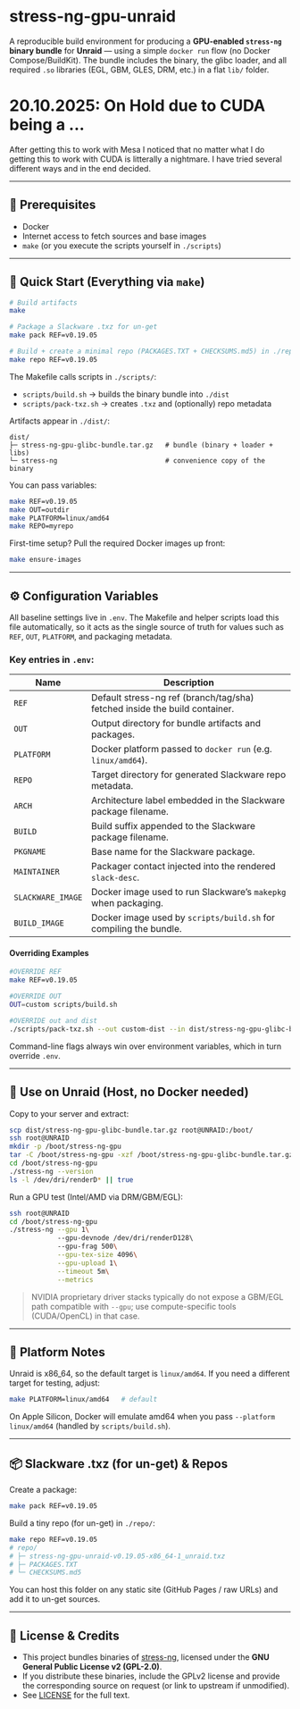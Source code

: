 # stress-ng-gpu-unraid

A reproducible build environment for producing a **GPU-enabled `stress-ng` binary bundle** for **Unraid** — using a simple `docker run` flow (no Docker Compose/BuildKit).
The bundle includes the binary, the glibc loader, and all required `.so` libraries (EGL, GBM, GLES, DRM, etc.) in a flat `lib/` folder.

# 20.10.2025: On Hold due to CUDA being a ...

After getting this to work with Mesa I noticed that no matter what I do getting this to work with CUDA is litterally a nightmare. I have tried several different ways and in the end decided. 

---

## 🧰 Prerequisites

- Docker
- Internet access to fetch sources and base images
- `make` (or you execute the scripts yourself in `./scripts`)

---

## 🚀 Quick Start (Everything via `make`)

```bash
# Build artifacts
make

# Package a Slackware .txz for un-get
make pack REF=v0.19.05

# Build + create a minimal repo (PACKAGES.TXT + CHECKSUMS.md5) in ./repo
make repo REF=v0.19.05
```

The Makefile calls scripts in `./scripts/`:
- `scripts/build.sh` → builds the binary bundle into `./dist`
- `scripts/pack-txz.sh` → creates `.txz` and (optionally) repo metadata

Artifacts appear in `./dist/`:
```
dist/
├─ stress-ng-gpu-glibc-bundle.tar.gz   # bundle (binary + loader + libs)
└─ stress-ng                           # convenience copy of the binary
```

You can pass variables:
```bash
make REF=v0.19.05
make OUT=outdir
make PLATFORM=linux/amd64
make REPO=myrepo
```

First-time setup? Pull the required Docker images up front:

```bash
make ensure-images
```

---

## ⚙️ Configuration Variables

All baseline settings live in `.env`. The Makefile and helper scripts load this file automatically, so it acts as the single source of truth for values such as `REF`, `OUT`, `PLATFORM`, and packaging metadata. 

### Key entries in `.env`:
| Name | Description |
| --- | --- |
| `REF` | Default stress-ng ref (branch/tag/sha) fetched inside the build container. |
| `OUT` | Output directory for bundle artifacts and packages. |
| `PLATFORM` | Docker platform passed to `docker run` (e.g. `linux/amd64`). |
| `REPO` | Target directory for generated Slackware repo metadata. |
| `ARCH` | Architecture label embedded in the Slackware package filename. |
| `BUILD` | Build suffix appended to the Slackware package filename. |
| `PKGNAME` | Base name for the Slackware package. |
| `MAINTAINER` | Packager contact injected into the rendered `slack-desc`. |
| `SLACKWARE_IMAGE` | Docker image used to run Slackware’s `makepkg` when packaging. |
| `BUILD_IMAGE` | Docker image used by `scripts/build.sh` for compiling the bundle. |

#### Overriding Examples
```bash
#OVERRIDE REF
make REF=v0.19.05

#OVERRIDE OUT
OUT=custom scripts/build.sh

#OVERRIDE out and dist
./scripts/pack-txz.sh --out custom-dist --in dist/stress-ng-gpu-glibc-bundle.tar.gz
```


Command-line flags always win over environment variables, which in turn override `.env`.

---

## 🧪 Use on Unraid (Host, no Docker needed)

Copy to your server and extract:

```bash
scp dist/stress-ng-gpu-glibc-bundle.tar.gz root@UNRAID:/boot/
ssh root@UNRAID
mkdir -p /boot/stress-ng-gpu 
tar -C /boot/stress-ng-gpu -xzf /boot/stress-ng-gpu-glibc-bundle.tar.gz
cd /boot/stress-ng-gpu
./stress-ng --version 
ls -l /dev/dri/renderD* || true
```

Run a GPU test (Intel/AMD via DRM/GBM/EGL):

```bash
ssh root@UNRAID
cd /boot/stress-ng-gpu
./stress-ng --gpu 1\ 
            --gpu-devnode /dev/dri/renderD128\               
            --gpu-frag 500\
            --gpu-tex-size 4096\
            --gpu-upload 1\
            --timeout 5m\
            --metrics
```

> NVIDIA proprietary driver stacks typically do not expose a GBM/EGL path compatible with `--gpu`; use compute-specific tools (CUDA/OpenCL) in that case.

---

## 🧭 Platform Notes

Unraid is x86_64, so the default target is `linux/amd64`.
If you need a different target for testing, adjust:
```bash
make PLATFORM=linux/amd64   # default
```

On Apple Silicon, Docker will emulate amd64 when you pass `--platform linux/amd64` (handled by `scripts/build.sh`).

---

## 📦 Slackware .txz (for un-get) & Repos

Create a package:
```bash
make pack REF=v0.19.05
```

Build a tiny repo (for un-get) in `./repo/`:
```bash
make repo REF=v0.19.05
# repo/
# ├─ stress-ng-gpu-unraid-v0.19.05-x86_64-1_unraid.txz
# ├─ PACKAGES.TXT
# └─ CHECKSUMS.md5
```

You can host this folder on any static site (GitHub Pages / raw URLs) and add it to un-get sources.

---

## 📜 License & Credits

- This project bundles binaries of [stress-ng](https://github.com/ColinIanKing/stress-ng), licensed under the **GNU General Public License v2 (GPL-2.0)**.  
- If you distribute these binaries, include the GPLv2 license and provide the corresponding source on request (or link to upstream if unmodified).  
- See [LICENSE](LICENSE) for the full text.
